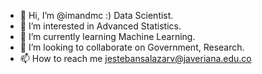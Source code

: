 - 👋 Hi, I’m @imandmc :) Data Scientist.
- 👀 I’m interested in Advanced Statistics. 
- 🌱 I’m currently learning Machine Learning.
- 💞️ I’m looking to collaborate on Government, Research. 
- 📫 How to reach me jestebansalazarv@javeriana.edu.co
